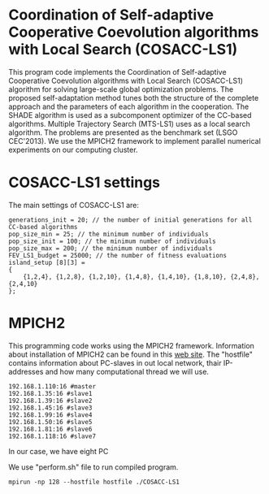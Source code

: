 # Coordination of Self-adaptive Cooperative Coevolution algorithms with Local Search (COSACC-LS1)
This program code implements the Coordination of Self-adaptive Cooperative Coevolution algorithms with Local Search (COSACC-LS1) algorithm for solving large-scale global optimization problems. The proposed self-adaptation method tunes both the structure of the complete approach and the parameters of each algorithm in the cooperation. The SHADE algorithm is used as a subcomponent optimizer of the CC-based algorithms. Multiple Trajectory Search (MTS-LS1) uses as a local search algorithm. The problems are presented as the benchmark set (LSGO CEC'2013). We use the MPICH2 framework to implement parallel numerical experiments on our computing cluster.

# COSACC-LS1 settings
The main settings of COSACC-LS1 are:
```
generations_init = 20; // the number of initial generations for all CC-based algorithms
pop_size_min = 25; // the minimum number of individuals
pop_size_init = 100; // the minimum number of individuals
pop_size_max = 200; // the minimum number of individuals
FEV_LS1_budget = 25000; // the number of fitness evaluations 
island_setup [8][3] =
{
    {1,2,4}, {1,2,8}, {1,2,10}, {1,4,8}, {1,4,10}, {1,8,10}, {2,4,8}, {2,4,10}
};
```

# MPICH2
This programming code works using the MPICH2 framework. Information about installation of MPICH2 can be found in this [web site](https://mpitutorial.com/tutorials/installing-mpich2/). The "hostfile" contains information about PC-slaves in out local network, thair IP-addresses and how many computational thread we will use. 

```
192.168.1.110:16 #master
192.168.1.35:16 #slave1
192.168.1.39:16 #slave2
192.168.1.45:16 #slave3
192.168.1.99:16 #slave4
192.168.1.50:16 #slave5
192.168.1.81:16 #slave6
192.168.1.118:16 #slave7
```
In our case, we have eight PC

We use "perform.sh" file to run compiled program.
```
mpirun -np 128 --hostfile hostfile ./COSACC-LS1
```




